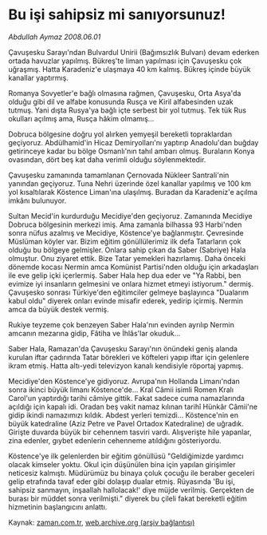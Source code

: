 # Bu işi sahipsiz mi sanıyorsunuz!

*Abdullah Aymaz 2008.06.01*

<tr><td class="metin" colspan="2" style="padding-top: 20px; padding-left: 5px; padding-right: 10px;">Çavuşesku Sarayı'ndan Bulvardul Unirii (Bağımsızlık Bulvarı) devam ederken ortada havuzlar yapılmış. Bükreş'te liman yapılması için Çavuşesku çok uğraşmış. Hatta Karadeniz'e ulaşmaya 40 km kalmış. Bükreş içinde büyük kanallar yaptırmış.</td></tr><tr><td class="metin" colspan="2" style="padding-top: 20px; padding-left: 5px; padding-right: 10px;"><p>Romanya Sovyetler'e bağlı olmasına rağmen, Çavuşesku, Orta Asya'da olduğu gibi dil ve alfabe konusunda Rusça ve Kiril alfabesinden uzak tutmuş. Yani dışta Rusya'ya bağlı içte serbest bir yol tutmuş. Tek tük Rus okulları açılmış ama, Rusça hâkim olmamış...
<p>Dobruca bölgesine doğru yol alırken yemyeşil bereketli topraklardan geçiyoruz. Abdülhamid'in Hicaz Demiryolları'nı yaptırıp Anadolu'dan buğday getirinceye kadar bu bölge Osmanlı'nın tahıl ambarı olmuş. Buraların Konya ovasından, dört beş kat daha verimli olduğu söylenmektedir.
<p>Çavuşesku zamanında tamamlanan Çernovada Nükleer Santrali'nin yanından geçiyoruz. Tuna Nehri üzerinde özel kanallar yapılmış ve 100 km yol kısaltılarak Köstence Liman'ına ulaşılmış. Buradan da Karadeniz'e açılma imkânı bulunuyor.
<p>Sultan Mecid'in kurdurduğu Mecidiye'den geçiyoruz. Zamanında Mecidiye Dobruca bölgesinin merkezi imiş. Ama zamanla bilhassa 93 Harbi'nden sonra nüfus azalmış ve Mecidiye, Köstence'ye bağlanmıştır. Çevresinde Müslüman köyler var. Bizim eğitim gönüllülerimiz ilk defa Tatarların çok olduğu bu bölgeye gelmişler. Onlara sahip çıkan da Saber (Sabriye) Hala olmuştur. Onu ziyaret ettik. Bize Tatar yemekleri hazırlamış. Daha önceki dönemde kocası Nermin amca Komünist Partisi'nden olduğu için arkadaşları ile eve gelip içki içerlermiş. Saber Hala hep dua eder ve "Ya Rabbi, ben evimize iyi insanların gelmesini ve onlara hizmet etmeyi istiyorum." dermiş. Çavuşesko sonrası Türkiye'den eğitimciler gelmeye başlayınca "Dualarım kabul oldu" diyerek onları evinde misafir ederek, yedirip içirmiş. Nermin amca da büyük destek vermiş.
<p>Rukiye teyzeme çok benzeyen Saber Hala'nın evinden ayrılıp Nermin amcanın mezarına gidip, Fâtiha ve İhlâs'lar okuduk...
<p>Saber Hala, Ramazan'da Çavuşesku Sarayı'nın önündeki geniş alanda kurulan iftar çadırında Tatar börekleri ve köfteleri yapıp iftar için gelenlere ikram etmiş. Hatta altı-yedi televizyon kanalı kendisiyle röportaj yapmış.
<p>Mecidiye'den Köstence'ye gidiyoruz. Avrupa'nın Hollanda Limanı'ndan sonra ikinci büyük limanı Köstence'de... Kral Câmii isimli Romen Kralı Carol'un yaptırdığı tarihi câmiye gittik. Fakat sadece cuma namazlarında açıldığı için kapalı idi. Oradan beş vakit namaz kılınan tarihî Hünkâr Câmii'ne gidip ikindi namazımızı kıldık. Abdest yerleri temizdi... Köstence'nin en büyük katedraline (Aziz Petre ve Pavel Ortadox Katedraline) de uğradık. Girişte duvarda büyük bir cehennem tasviri vardı. Alışverişte hile yapanlar, zina edenler, gıybet edenlerin cehenneme atıldığını gösteriyordu.
<p>Köstence'ye ilk gelenlerden bir eğitim gönüllüsü "Geldiğimizde yardımcı olacak kimseler yoktu. Okul için düşünülen bina için yapılan girişimler neticesiz kalmıştı. Müdürümüz bu binaya çoluk çocuğu ile beraber geceleri gelip etrafında tavaf eder gibi dolaşıp dualar etmiş. Rüyasında 'Bu işi, sahipsiz sanmayın, inşaallah hallolacak!' diye müjde verilmiş. Gerçekten de burası bir müddet sonra verilmişti." diyerek bu çileli fakat bereketli eğitim hizmetinin başlangıcını anlattı. <br/></p></p></p></p></p></p></p></p></td></tr>

Kaynak: [zaman.com.tr](http://zaman.com.tr/yazar.do?yazino=696435), [web.archive.org (arşiv bağlantısı)](http://web.archive.org/web/20080804224321/http://www.zaman.com.tr:80/yazar.do?yazino=696435)
